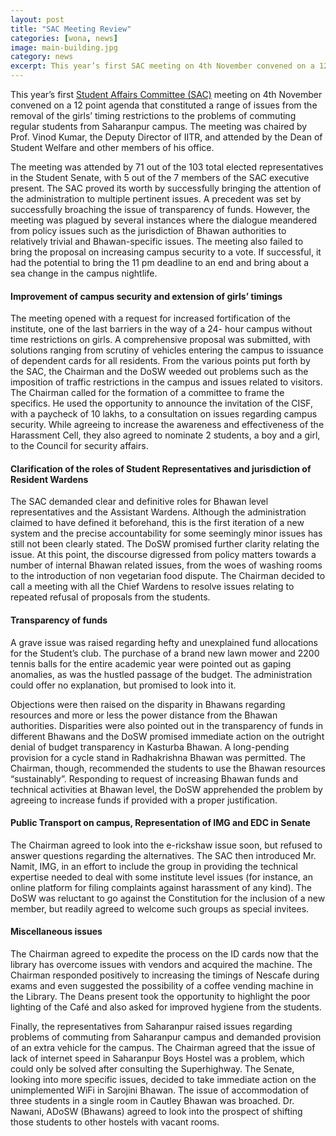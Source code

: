 ```yaml
---
layout: post
title: "SAC Meeting Review"
categories: [wona, news]
image: main-building.jpg
category: news
excerpt: This year’s first SAC meeting on 4th November convened on a 12 point agenda that constituted a range of issues from the removal of the girls’ timing restrictions to the problems of commuting regular students from Saharanpur campus.
---
```


This year’s first [Student Affairs Committee (SAC)](https://www.facebook.com/groups/VikasVaadiSAC/) meeting on 4th November convened on a 12 point agenda that constituted a range of issues from the removal of the girls’ timing restrictions to the problems of commuting regular students from Saharanpur campus. The meeting was chaired by Prof. Vinod Kumar, the Deputy Director of IITR, and attended by the Dean of Student Welfare and other members of his office.

The meeting was attended by 71 out of the 103 total elected representatives in the Student Senate, with 5 out of the 7 members of the SAC executive present.
The SAC proved its worth by successfully bringing the attention of the administration to multiple pertinent issues. A precedent was set by successfully broaching the issue of transparency of funds. However, the meeting was plagued by several instances where the dialogue meandered from policy issues such as the jurisdiction of Bhawan authorities to relatively trivial and Bhawan-specific issues. The meeting also failed to bring the proposal on increasing campus security to a
vote. If successful, it had the potential to bring the 11 pm deadline to an end and bring about a sea change in the campus nightlife. 

#### Improvement of campus security and extension of girls’ timings

The meeting opened with a request for increased fortification of the institute, one of the last barriers in the way of a 24- hour campus without time restrictions on girls. A comprehensive proposal was submitted, with solutions ranging from scrutiny of vehicles entering the campus to issuance of dependent cards for all residents. From the various points put forth by the SAC, the Chairman and the DoSW weeded out problems such as the imposition of traffic restrictions in the
campus and issues related to visitors. The Chairman called for the formation of a committee to frame the specifics. He used the opportunity to announce the invitation of the CISF, with a paycheck of 10 lakhs, to a consultation on issues regarding campus security. While agreeing to increase the awareness and effectiveness of the Harassment Cell, they also agreed to nominate 2 students, a boy and a girl, to the Council for security affairs.

#### Clarification of the roles of Student Representatives and jurisdiction of Resident Wardens

The SAC demanded clear and definitive roles for Bhawan level representatives and the Assistant Wardens. Although the administration claimed to have defined it beforehand, this is the first iteration of a new system and the precise accountability for some seemingly minor issues has still not been clearly stated. The DoSW promised further clarity relating the issue. At this point, the discourse digressed from policy matters towards a number of internal Bhawan related issues, from the woes
of washing rooms to the introduction of non vegetarian food dispute. The Chairman decided to call a meeting with all the Chief Wardens to resolve issues relating to repeated refusal of proposals from the students.

#### Transparency of funds

A grave issue was raised regarding hefty and unexplained fund allocations for the Student’s club. The purchase of a brand new lawn mower and 2200 tennis balls for the entire academic year were pointed out as gaping anomalies, as was the hustled passage of the budget. The administration could offer no explanation, but promised to look into it.

Objections were then raised on the disparity in Bhawans regarding resources and more or less the power distance from the Bhawan authorities. Disparities were also pointed out in the transparency of funds in different Bhawans and the DoSW promised immediate action on the outright denial of budget transparency in Kasturba Bhawan. A long-pending provision for a cycle stand in Radhakrishna Bhawan was permitted. The Chairman, though, recommended the students to use the Bhawan resources
“sustainably”. Responding to request of increasing Bhawan funds and technical activities at Bhawan level, the DoSW apprehended the problem by agreeing to increase funds if provided with a proper justification.

#### Public Transport on campus, Representation of IMG and EDC in Senate

The Chairman agreed to look into the e-rickshaw issue soon, but refused to answer questions regarding the alternatives. The SAC then introduced Mr. Namit, IMG, in an effort to include the group in providing the technical expertise needed to deal with some institute level issues (for instance, an online platform for filing complaints against harassment of any kind). The DoSW was reluctant to go against the Constitution for the inclusion of a new member, but readily agreed
to welcome such groups as special invitees.


#### Miscellaneous issues

The Chairman agreed to expedite the process on the ID cards now that the library has overcome issues with vendors and acquired the machine. The Chairman responded positively to increasing the timings of Nescafe during exams and even suggested the possibility of a coffee vending machine in the Library. The Deans present took the opportunity to highlight the poor lighting of the Café and also asked for improved hygiene from the students.

Finally, the representatives from Saharanpur raised issues regarding problems of commuting from Saharanpur campus and demanded provision of an extra vehicle for the campus. The Chairman agreed that the issue of lack of internet speed in Saharanpur Boys Hostel was a problem, which could only be solved after consulting the Superhighway. The Senate, looking into more specific issues, decided to take immediate action on the unimplemented WiFi in Sarojini Bhawan. The issue of accommodation
of three students in a single room in Cautley Bhawan was broached. Dr. Nawani, ADoSW (Bhawans) agreed to look into the prospect of shifting those students to other hostels with vacant rooms.

